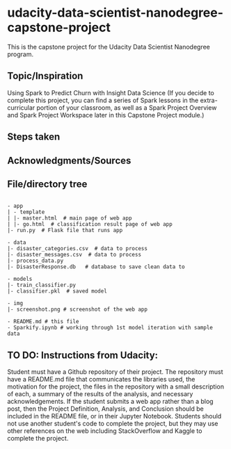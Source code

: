 # udacity-data-scientist-nanodegree-capstone-project
This is the capstone project for the Udacity Data Scientist Nanodegree program.

## Topic/Inspiration

Using Spark to Predict Churn with Insight Data Science 
(If you decide to complete this project, you can find a series of Spark lessons in the extra-curricular portion of your classroom, as well as a Spark Project Overview and Spark Project Workspace later in this Capstone Project module.)

## Steps taken

## Acknowledgments/Sources

## File/directory tree

```

- app
| - template
| |- master.html  # main page of web app
| |- go.html  # classification result page of web app
|- run.py  # Flask file that runs app

- data
|- disaster_categories.csv  # data to process
|- disaster_messages.csv  # data to process
|- process_data.py
|- DisasterResponse.db   # database to save clean data to

- models
|- train_classifier.py
|- classifier.pkl  # saved model

- img
|- screenshot.png # screenshot of the web app

- README.md # this file
- Sparkify.ipynb # working through 1st model iteration with sample data
```

## TO DO: Instructions from Udacity:

Student must have a Github repository of their project. The repository must have a README.md file that communicates the libraries used, the motivation for the project, the files in the repository with a small description of each, a summary of the results of the analysis, and necessary acknowledgements. If the student submits a web app rather than a blog post, then the Project Definition, Analysis, and Conclusion should be included in the README file, or in their Jupyter Notebook. Students should not use another student's code to complete the project, but they may use other references on the web including StackOverflow and Kaggle to complete the project.




